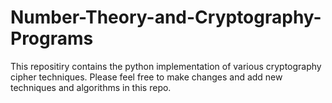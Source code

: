 # Number-Theory-and-Cryptography-Programs

This repositiry contains the python implementation of various cryptography cipher techniques. Please feel free to make changes and add new techniques and algorithms in this repo.
